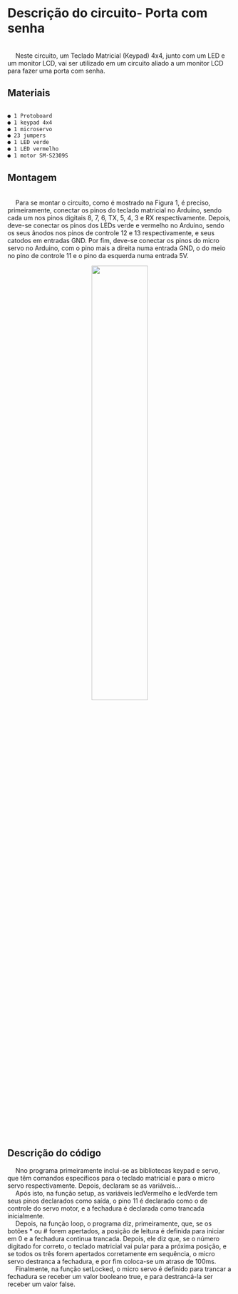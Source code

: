 


# Descrição do circuito- Porta com senha

</br>&emsp; Neste circuito, um Teclado Matricial (Keypad) 4x4, junto com um LED e um monitor LCD, vai ser utilizado em um circuito aliado a um monitor LCD para fazer uma porta com senha.


## Materiais
```sh

● 1 Protoboard
● 1 keypad 4x4
● 1 microservo
● 23 jumpers
● 1 LED verde
● 1 LED vermelho
● 1 motor SM-S2309S

```
## Montagem
</br>&emsp; Para se montar o circuito, como é mostrado na Figura 1, é preciso, primeiramente, conectar os pinos do teclado matricial no Arduino, sendo cada um nos pinos digitais 8, 7, 6, TX, 5, 4, 3 e RX respectivamente. Depois, deve-se conectar os pinos dos LEDs verde e vermelho no Arduino, sendo os seus ânodos nos pinos de controle 12 e 13 respectivamente, e seus catodos em entradas GND. Por fim, deve-se conectar os pinos do micro servo no Arduino, com o pino mais a direita numa entrada GND, o do meio no pino de controle 11 e o pino da esquerda numa entrada 5V.

<div align="center">
<img src="https://user-images.githubusercontent.com/72284498/194449192-27e91760-0122-4763-b2f8-7308d608249e.png" width=50%>
</div>

## Descrição do código

&emsp; Nno programa primeiramente inclui-se as bibliotecas keypad e servo, que têm comandos específicos para o teclado matricial e para o micro servo respectivamente. Depois, declaram se as variáveis…
</br>&emsp; Após isto, na função setup, as variáveis ledVermelho e ledVerde tem seus pinos declarados como saída, o pino 11 é declarado como o de controle do servo motor, e a fechadura é declarada como trancada inicialmente.
</br>&emsp; Depois, na função loop, o programa diz, primeiramente, que, se os botões * ou # forem apertados, a posição de leitura é definida para iniciar em 0 e a fechadura continua trancada. Depois, ele diz que, se o número digitado for correto, o teclado matricial vai pular para a próxima posição, e se todos os três forem apertados corretamente em sequência, o micro servo destranca a fechadura, e por fim coloca-se um atraso de 100ms.
</br>&emsp; Finalmente, na função setLocked, o micro servo é definido para trancar a fechadura se receber um valor booleano true, e para destrancá-la ser receber um valor false.
